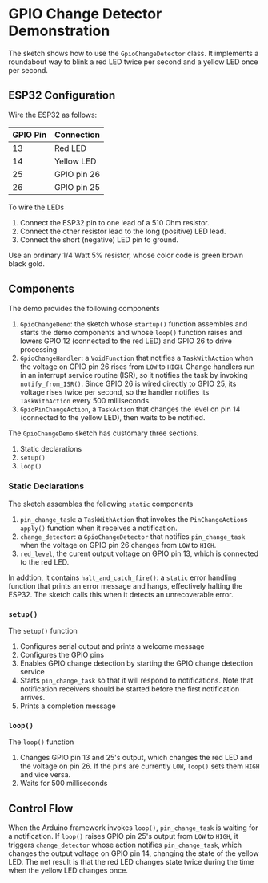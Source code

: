 # GPIO Change Detector Demonstration

The sketch shows how to use the `GpioChangeDetector` class. It
implements a roundabout way to blink a red LED twice per second
and a yellow LED once per second. 

## ESP32 Configuration

Wire the ESP32 as follows:

| GPIO Pin | Connection  |
| -------- | ----------- |
| 13       | Red LED     |
| 14       | Yellow LED  |
| 25       | GPIO pin 26 |
| 26       | GPIO pin 25 |

To wire the LEDs

1. Connect the ESP32 pin to one lead of a 510 Ohm resistor.
2. Connect the other resistor lead to the long (positive) LED lead.
2. Connect the short (negative) LED pin to ground.

Use an ordinary 1/4 Watt 5% resistor, whose color code is green brown
black gold.

## Components

The demo provides the following components

1. `GpioChangeDemo`: the sketch whose `startup()` function assembles and
   starts the demo components and whose `loop()` function raises and lowers
   GPIO 12 (connected to the red LED) and GPIO 26 to drive processing
2. `GpioChangeHandler`: a `VoidFunction` that notifies a `TaskWithAction`
   when the voltage on GPIO pin 26 rises from `LOW` to `HIGH`. Change
   handlers run in an interrupt service routine (ISR), so it notifies
   the task by invoking `notify_from_ISR()`. Since
   GPIO 26 is wired directly to GPIO 25, its voltage rises twice per second,
   so the handler notifies its `TaskWithAction` every 500 milliseconds.
3. `GpioPinChangeAction`, a `TaskAction` that changes the level on pin 14
   (connected to the yellow LED), then waits to be notified.
   
The `GpioChangeDemo` sketch has customary three sections.

1. Static declarations
2. `setup()`
3. `loop()`

### Static Declarations

The sketch assembles the following `static` components

1. `pin_change_task`: a `TaskWithAction` that invokes the `PinChangeAction`s
   `apply()` function when it receives a notification.
2. `change_detector`: a `GpioChangeDetector` that notifies `pin_change_task`
   when the voltage on GPIO pin 26 changes from `LOW` to `HIGH`.
3. `red_level`, the curent output voltage on GPIO pin 13, which is connected
   to the red LED.
   
In addtion, it contains `halt_and_catch_fire()`: a `static` error handling
   function that prints an error message and
   hangs, effectively halting the ESP32. The sketch calls this when it
   detects an unrecoverable error.

### `setup()`

The `setup()` function

1. Configures serial output and prints a welcome message
2. Configures the GPIO pins
3. Enables GPIO change detection by starting the GPIO change detection
   service
4. Starts `pin_change_task` so that it will respond to notifications.
   Note that notification receivers should be started before
   the first notification arrives.
5. Prints a completion message

### `loop()`

The `loop()` function

1. Changes GPIO pin 13 and 25's output, which changes the red LED and the 
   voltage on pin 26. If the pins are currently `LOW`, `loop()` sets them `HIGH`
   and vice versa.
2. Waits for 500 milliseconds

## Control Flow

When the Arduino framework invokes `loop()`, `pin_change_task` is
waiting for a notification. If `loop()` raises GPIO pin 25's output
from `LOW` to `HIGH`, it triggers `change_detector` whose action
notifies `pin_change_task`, which changes the output voltage on
GPIO pin 14, changing the state of the yellow LED. The net result
is that the red LED changes state twice during the time when the
yellow LED changes once.
